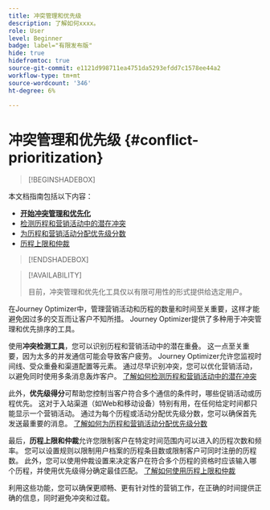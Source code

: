 ```yaml
---
title: 冲突管理和优先级
description: 了解如何xxxx。
role: User
level: Beginner
badge: label="有限发布版"
hide: true
hidefromtoc: true
source-git-commit: e1121d998711ea4751da5293efdd7c1578ee44a2
workflow-type: tm+mt
source-wordcount: '346'
ht-degree: 6%

---
```



# 冲突管理和优先级 {#conflict-prioritization}

>[!BEGINSHADEBOX]

本文档指南包括以下内容：

* **[开始冲突管理和优先化](gs-conflict-prioritization.md)**
* [检测历程和营销活动中的潜在冲突](conflicts.md)
* [为历程和营销活动分配优先级分数](priority-scores.md)
* [历程上限和仲裁](journey-capping.md)

>[!ENDSHADEBOX]

>[!AVAILABILITY]
>
>目前，冲突管理和优先化工具仅以有限可用性的形式提供给选定用户。

在Journey Optimizer中，管理营销活动和历程的数量和时间至关重要，这样才能避免因过多的交互而让客户不知所措。 Journey Optimizer提供了多种用于冲突管理和优先排序的工具。

使用&#x200B;**冲突检测工具**，您可以识别历程和营销活动中的潜在重叠。 这一点至关重要，因为太多的并发通信可能会导致客户疲劳。 Journey Optimizer允许您监视时间线、受众重叠和渠道配置等元素。 通过尽早识别冲突，您可以优化营销活动，以避免同时使用多条消息轰炸客户。 [了解如何检测历程和营销活动中的潜在冲突](conflicts.md)

此外，**优先级得分**&#x200B;可帮助您控制当客户符合多个通信的条件时，哪些促销活动或历程优先。 这对于入站渠道（如Web和移动设备）特别有用，在任何给定时间都只能显示一个营销活动。 通过为每个历程或活动分配优先级分数，您可以确保首先发送最重要的消息。 [了解如何为历程和营销活动分配优先级分数](priority-scores.md)

最后，**历程上限和仲裁**&#x200B;允许您限制客户在特定时间范围内可以进入的历程次数和频率。 您可以设置规则以限制用户档案的历程条目数或限制客户可同时注册的历程数。 此外，您可以使用仲裁设置来决定客户在符合多个历程的资格时应该输入哪个历程，并使用优先级得分确定最佳匹配。 [了解如何使用历程上限和仲裁](journey-capping.md)

利用这些功能，您可以确保更顺畅、更有针对性的营销工作，在正确的时间提供正确的信息，同时避免冲突和过载。
